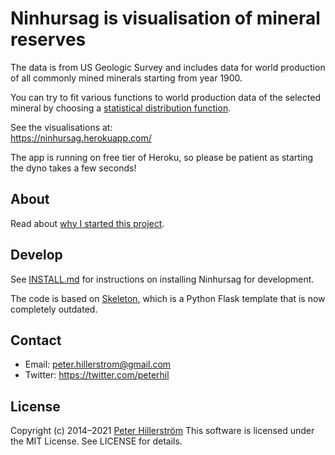 # Ninhursag is visualisation of mineral reserves

The data is from US Geologic Survey and includes data for world
production of all commonly mined minerals starting from year 1900.

You can try to fit various functions to world production data of the
selected mineral by choosing a
[statistical distribution function][scipy-functions].

See the visualisations at:  
https://ninhursag.herokuapp.com/


The app is running on free tier of Heroku, so please be patient as
starting the dyno takes a few seconds!

## About

Read about [why I started this project](./app/pages/flat/about.md).

## Develop

See [INSTALL.md](./docs/INSTALL.md) for instructions on installing
Ninhursag for development.

The code is based on [Skeleton][skeleton], which is a Python Flask
template that is now completely outdated.

## Contact

- Email: peter.hillerstrom@gmail.com
- Twitter: https://twitter.com/peterhil

## License

Copyright (c) 2014–2021 [Peter Hillerström](https://github.com/peterhil)
This software is licensed under the MIT License. See LICENSE for details.

[scipy-functions]: <https://docs.scipy.org/doc/scipy/reference/stats.html#continuous-distributions>
[skeleton]: <https://github.com/peterhil/skeleton>
